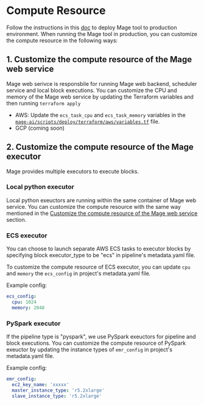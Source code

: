 # Compute Resource

Follow the instructions in this [doc](../deploy/terraform/README.md) to deploy Mage tool to production environment. When running the Mage tool in production, you can customize the compute resource in the following ways:

## 1. Customize the compute resource of the Mage web service

Mage web serivce is responsbile for running Mage web backend, scheduler service and local block executions. You can customize the CPU and memory of the Mage web service by updating the Terraform variables and then running `terraform apply`
- AWS: Update the `ecs_task_cpu` and `ecs_task_memory` variables in the [`mage-ai/scripts/deploy/terraform/aws/variables.tf`](https://github.com/mage-ai/mage-ai-terraform-templates/blob/master/aws/variables.tf) file.
- GCP (coming soon)


## 2. Customize the compute resource of the Mage executor

Mage provides multiple executors to execute blocks.

### Local python executor
Local python exeuctors are running within the same container of Mage web service. You can customize the compute resource with the same way mentioned in the [Customize the compute resource of the Mage web service](#customize-the-compute-resource-of-the-mage-web-service) section.

### ECS executor
You can choose to launch separate AWS ECS tasks to executor blocks by specifying block executor_type to be "ecs" in pipeline's metadata.yaml file.

To customize the compute resource of ECS executor, you can update `cpu` and `memory` the `ecs_config` in project's metadata.yaml file.

Example config:
```yaml
ecs_config:
  cpu: 1024
  memory: 2048
```

### PySpark executor
If the pipeline type is "pyspark", we use PySpark exeuctors for pipeline and block executions. You can customize the compute resource of PySpark exeuctor by updating the instance types of `emr_config` in project's metadata.yaml file.

Example config:
```yaml
emr_config:
  ec2_key_name: 'xxxxx'
  master_instance_type: 'r5.2xlarge'
  slave_instance_type: 'r5.2xlarge'
```
